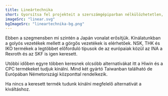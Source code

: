 ```yaml
---
title: Lineártechnika
short: Gyorsítsa fel projekteit a szerszámgépiparban nélkülözhetetlen, japán gyártmányú lineáris vezetékekkel és kocsikkal, amelyeket német raktárunkból 1-3 napon belül szállítunk!
imageSrc: "linear.svg"
bgImageSrc: "lineartechnika-bg.png"
---
```


Ebben a szegmensben mi szintén a Japán vonalat erősítjük. Kínálatunkban a golyós vezetékek mellett a görgős vezetékek is elérhetőek. NSK, THK és IKO termékek a legtöbbet előforduló típusok de az európaiak közül az INA a Rexroth és az SKF is igen keresett.

Utóbbi időben egyre többen keresnek olcsóbb alternatívákat itt a Hiwin és a CPC termékeket tudjuk kínálni. Mind két gyártó Taiwanban található de Európában Németországi központtal rendelkezik.

Ha nincs a keresett termék tudunk kínálni megfelelő alternatívát a kiváltáshoz.
